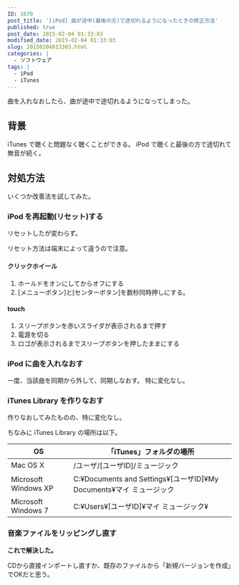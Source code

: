 ```yaml
---
ID: 1670
post_title: '[iPod] 曲が途中(最後の方)で途切れるようになったときの修正方法'
published: true
post_date: 2015-02-04 01:33:03
modified_date: 2015-02-04 01:33:03
slug: 20150204013303.html
categories: |
  - ソフトウェア
tags: |
  - iPod
  - iTunes
---
```

曲を入れなおしたら、曲が途中で途切れるようになってしまった。
<!--more-->
<h2>背景</h2>
iTunes で聴くと問題なく聴くことができる。
iPod で聴くと最後の方で途切れて無音が続く。

<h2>対処方法</h2>
いくつか改善法を試してみた。

<h3>iPod を再起動(リセット)する</h3>
リセットしたが変わらず。

リセット方法は端末によって違うので注意。

<h4>クリックホイール</h4>
<ol>
 <li>ホールドをオンにしてからオフにする</li>
 <li>[メニューボタン]と[センターボタン]を数秒同時押しにする。</li>
</ol>

<h4>touch</h4>
<ol>
 <li>スリープボタンを赤いスライダが表示されるまで押す</li>
 <li>電源を切る</li>
 <li>ロゴが表示されるまでスリープボタンを押したままにする</li>
</ol>

<h3>iPod に曲を入れなおす</h3>
一度、当該曲を同期から外して、同期しなおす。
特に変化なし。

<h3>iTunes Library を作りなおす</h3>
作りなおしてみたものの、特に変化なし。

ちなみに iTunes Library の場所は以下。
<table>
 <thead>
  <tr>
   <th>
    OS
   </th>
   <th>
    「iTunes」フォルダの場所
   </th>
  </tr>
 </thead>
 <tbody>
  <tr>
   <td>
    Mac OS X
   </td>
   <td>
    /ユーザ/[ユーザID]/ミュージック
   </td>
  </tr>
  <tr>
   <td>
    Microsoft Windows XP
   </td>
   <td>
    C:¥Documents and Settings¥[ユーザID]¥My Documents¥マイ ミュージック
   </td>
  </tr>
  <tr>
   <td>
    Microsoft Windows 7
   </td>
   <td>
    C:¥Users¥[ユーザID]¥マイ ミュージック¥
   </td>
  </tr>
 </tbody>
</table>

<h3>音楽ファイルをリッピングし直す</h3>
<strong>これで解決した。</strong>

CDから直接インポートし直すか、既存のファイルから「新規バージョンを作成」でOKだと思う。